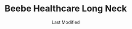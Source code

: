 ---
layout: location-page
date: Last Modified
description: "Local COVID-19 testing is available at Beebe Healthcare Long Neck in Millsboro, Delaware, USA."
permalink: "locations/delaware/millsboro/beebe-healthcare-long-neck/"
tags:
  - locations
  - delaware
title: Beebe Healthcare Long Neck
uniqueName: beebe-healthcare-long-neck
state: Delaware
stateAbbr: DE
hood: "Millsboro"
address: "32060 Long Neck Rd"
city: "Millsboro"
zip: "19966"
zipsNearby: "19930 19931 19933 19934 19936 19938 19939 19940 19901 19902 19903 19904 19905 19906 19941 19943 19945 19946 19947 19950 19951 19952 19953 19954 19955 19956 19958 19960 19961 19962 19963 19966 19968 19969 19967 19970 19971 19973 19944 19975 19977 19734 19979 19980 19964 08202 08302 08204 08210 08212 08311 08314 08214 08315 08316 08317 08319 08320 08321 08218 08219 08323 08324 08327 08223 08329 08332 08345 08226 08230 08348 08349 08242 08243 08353 08245 08246 08247 08248 08250 08251 08252 08260 08270 21810 21607 21811 21609 21813 21814 21612 21613 21617 21619 21620 21690 21622 21623 21656 21625 21626 21675 21817 21627 21628 21821 21629 21631 21601 21822 21824 21632 21634 21826 21635 21829 21636 21638 21639 21830 21640 21641 21643 21644 21645 21835 21836 21837 21838 21649 21650 21651 21840 21652 21841 21653 21842 21843 21654 21849 21850 21852 21851 21655 21853 21856 21657 21658 21857 21659 21660 21662 21624 21647 21663 21801 21802 21803 21804 21664 21861 21665 21862 21863 21666 21864 21668 21669 21670 21671 21672 21673 21865 21866 21867 21869 21871 21890 21872 21874 21676 21648 21677 21679 21875 23302 23303 23483 23308 23409 23336 23337 23356 23357 23359 23395 23407 23412 23414 23415 23396 23416 23421 23426 23427 23399 23442 23488 21606 21681 21682 21683 21684 21685 21686 21687 21688" 
mapUrl: "http://maps.apple.com/?q=Beebe+Healthcare+Long+Neck&address=32060+Long+Neck+Rd,Millsboro,Delaware,19966"
locationType: Drive-thru
phone: "302-645-3200"
website: "https://www.beebehealthcare.org/patients-visitors/screening-testing-treatment-beebe"
onlineBooking: undefined
closed: undefined
closedUpdate: May 18th, 2020
notes: "By appointment only. Requires doctor's referral. Requires phone screen."
days: Contact for hours of operation.
ctaMessage: Learn more
ctaUrl: "https://www.beebehealthcare.org/patients-visitors/screening-testing-treatment-beebe"
---